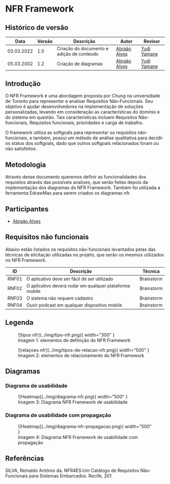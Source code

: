 # NFR Framework

## Histórico de versão
| Data       | Versão | Descrição                                 | Autor                                         | Revisor                                     |
| ---------- | ------ | ----------------------------------------- | --------------------------------------------- | ------------------------------------------- |
| 03.03.2022 | 1.0    | Criação do documento e adição de conteudo | [Abraão Alves](https://github.com/Abraao1231) | [Yudi Yamane](https://github.com/yudi-azvd) |
| 05.03.2002 | 1.2    | Criação de diagramas                      | [Abraão Alves](https://github.com/Abraao1231) | [Yudi Yamane](https://github.com/yudi-azvd) |

##  Introdução 
O NFR Framework é uma abordagem proposta por Chung na universidade de Toronto para representar e analisar Requisitos Não-Funcionais. Seu objetivo é ajudar desenvolvedores na implementação de soluções personalizadas, levando em consideração as características do domínio e do sistema em questão. Tais características incluem Requisitos Não-funcionais, Requisitos funcionais, prioridades e carga de
trabalho. 

O framework utiliza as softgoals para representar os requisitos não-funcionais, e também, possui um método de análise qualitativa para decidir os status dos softgoals, dado que outros softgoals relacionados foram ou não satisfeitos.


## Metodologia 
Através desse documento queremos definir as funcionalidades dos requisitos através das possiveis analises, que serão feitas depois da implementação dos diagramas do NFR Framework. Também foi utilizada a ferramenta EdrawMax para serem criados os diagramas nfr. 

## Participantes

- [Abraão Alves](https://github.com/Abraao1231)

## Requisitos não funcionais

Abaixo estão listados os requisitos não-funcionais levantados pelas das técnicas de elicitação utilizadas no projeto, que serão os mesmos utilizados no NFR Framework.

| ID    | Descrição                                               | Técnica    |
| ----- | ------------------------------------------------------- | ---------- |
| RNF01 | O aplicativo deve ser fácil de ser utilizado            | Brainstorm |
| RNF02 | O aplicativo deverá rodar em qualquer plataforma mobile | Brainstorm |
| RNF03 | O sistema não requere cadastro                          | Brainstorm |
| RNF04 | Ouvir podcast em qualquer dispositivo mobile            | Brainstorm |

## Legenda

<figure markdown>
  ![tipos nfr](../img/tipo-nfr.png){ width="300" }
  <figcaption> Imagem 1: elementos de definição do NFR Framework </figcaption>
</figure>
<figure markdown>
  ![relaçoes nfr](../img/tipos-de-relacao-nfr.png){ width="500" }
  <figcaption> Imagem 2: elementos de relacionamento do NFR Framework </figcaption>
</figure>


## Diagramas
### Diagrama de usabilidade
<figure markdown>
  ![Heatmap](../img/diagrama-nfr.png){ width="500" }
  <figcaption> Imagem 3: Diagrama NFR Framework de usabilidade </figcaption>
</figure>

### Diagrama de usabilidade com propagação
<figure markdown>
  ![Heatmap](../img/diagrama-nfr-propagacao.png){ width="500" }
  <figcaption> Imagem 4: Diagrama NFR Framework de usabilidade com propagação </figcaption>
</figure> 

## Referências

SILVA, Reinaldo Antônio da. NFR4ES:Um Catálogo de Requisitos Não-Funcionais para Sistemas Embarcados. Recife, 201
